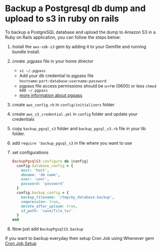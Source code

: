 # Backup a Postgresql db dump and upload to s3 in ruby on rails

To backup a PostgreSQL database and upload the dump to Amazon S3 in a Ruby on Rails application, you can follow the steps below:

1. Install the `aws-sdk-s3` gem by adding it to your Gemfile and running bundle install.
2. create .pgpass file in your home director
   - `vi ~/.pgpass`
   - Add your db credential to pgpass file `hostname:port:database:username:password`
   - pgpass file access permissions should be u=rw (0600) or less `chmod 600 ~/.pgpass`
   - [more information about pgpass](https://www.postgresql.org/docs/current/libpq-pgpass.html)
3. create `aws_config.rb` in `config/initializers` folder
4. create `aws_s3_credential.yml` in `config` folder and update your credentials
5. copy `backup_pgsql_s3` folder and `backup_pgsql_s3.rb` file in your lib folder.
6. add `require 'backup_pgsql_s3` in file where you want to use
7. set configurations

    ```ruby
    BackupPgsqlS3.configure do |config|
      config.database_config = {
        host: 'host',
        dbname: 'db name',
        user: 'user',
        password: 'password'
      }
      config.backup_config = {
        backup_filename: '/tmp/my_database.backup',
        compression: true,
        delete_after_upload: true,
        s3_path: 'save/file_to/'
      }
    end
    ```

8. Now just add `BackupPgsqlS3.backup`

If you want to backup everyday then setup Cron Job using Whenever gem [Cron Job Setup](https://medium.com/@kanani-nirav/scheduling-tasks-using-the-whenever-gem-ruby-on-rails-5e61c82ad563)

